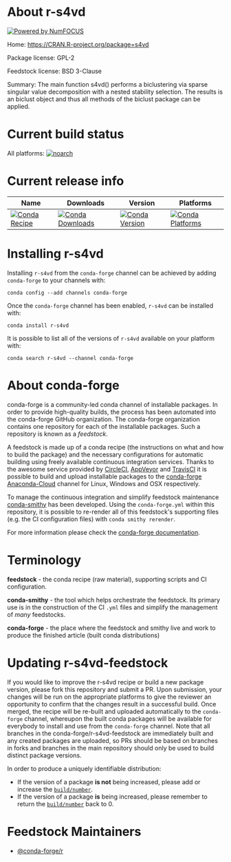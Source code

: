About r-s4vd
============

[![Powered by NumFOCUS](https://img.shields.io/badge/powered%20by-NumFOCUS-orange.svg?style=flat&colorA=E1523D&colorB=007D8A)](http://numfocus.org)

Home: https://CRAN.R-project.org/package=s4vd

Package license: GPL-2

Feedstock license: BSD 3-Clause

Summary: The main function s4vd() performs a biclustering via sparse singular value decomposition with a nested stability selection. The results is an biclust object and thus all methods of the biclust package can be applied.



Current build status
====================

All platforms:
[![noarch](https://img.shields.io/circleci/project/github/conda-forge/r-s4vd-feedstock/master.svg?label=noarch)](https://circleci.com/gh/conda-forge/r-s4vd-feedstock)

Current release info
====================

| Name | Downloads | Version | Platforms |
| --- | --- | --- | --- |
| [![Conda Recipe](https://img.shields.io/badge/recipe-r--s4vd-green.svg)](https://anaconda.org/conda-forge/r-s4vd) | [![Conda Downloads](https://img.shields.io/conda/dn/conda-forge/r-s4vd.svg)](https://anaconda.org/conda-forge/r-s4vd) | [![Conda Version](https://img.shields.io/conda/vn/conda-forge/r-s4vd.svg)](https://anaconda.org/conda-forge/r-s4vd) | [![Conda Platforms](https://img.shields.io/conda/pn/conda-forge/r-s4vd.svg)](https://anaconda.org/conda-forge/r-s4vd) |

Installing r-s4vd
=================

Installing `r-s4vd` from the `conda-forge` channel can be achieved by adding `conda-forge` to your channels with:

```
conda config --add channels conda-forge
```

Once the `conda-forge` channel has been enabled, `r-s4vd` can be installed with:

```
conda install r-s4vd
```

It is possible to list all of the versions of `r-s4vd` available on your platform with:

```
conda search r-s4vd --channel conda-forge
```


About conda-forge
=================

conda-forge is a community-led conda channel of installable packages.
In order to provide high-quality builds, the process has been automated into the
conda-forge GitHub organization. The conda-forge organization contains one repository
for each of the installable packages. Such a repository is known as a *feedstock*.

A feedstock is made up of a conda recipe (the instructions on what and how to build
the package) and the necessary configurations for automatic building using freely
available continuous integration services. Thanks to the awesome service provided by
[CircleCI](https://circleci.com/), [AppVeyor](https://www.appveyor.com/)
and [TravisCI](https://travis-ci.org/) it is possible to build and upload installable
packages to the [conda-forge](https://anaconda.org/conda-forge)
[Anaconda-Cloud](https://anaconda.org/) channel for Linux, Windows and OSX respectively.

To manage the continuous integration and simplify feedstock maintenance
[conda-smithy](https://github.com/conda-forge/conda-smithy) has been developed.
Using the ``conda-forge.yml`` within this repository, it is possible to re-render all of
this feedstock's supporting files (e.g. the CI configuration files) with ``conda smithy rerender``.

For more information please check the [conda-forge documentation](https://conda-forge.org/docs/).

Terminology
===========

**feedstock** - the conda recipe (raw material), supporting scripts and CI configuration.

**conda-smithy** - the tool which helps orchestrate the feedstock.
                   Its primary use is in the construction of the CI ``.yml`` files
                   and simplify the management of *many* feedstocks.

**conda-forge** - the place where the feedstock and smithy live and work to
                  produce the finished article (built conda distributions)


Updating r-s4vd-feedstock
=========================

If you would like to improve the r-s4vd recipe or build a new
package version, please fork this repository and submit a PR. Upon submission,
your changes will be run on the appropriate platforms to give the reviewer an
opportunity to confirm that the changes result in a successful build. Once
merged, the recipe will be re-built and uploaded automatically to the
`conda-forge` channel, whereupon the built conda packages will be available for
everybody to install and use from the `conda-forge` channel.
Note that all branches in the conda-forge/r-s4vd-feedstock are
immediately built and any created packages are uploaded, so PRs should be based
on branches in forks and branches in the main repository should only be used to
build distinct package versions.

In order to produce a uniquely identifiable distribution:
 * If the version of a package **is not** being increased, please add or increase
   the [``build/number``](https://conda.io/docs/user-guide/tasks/build-packages/define-metadata.html#build-number-and-string).
 * If the version of a package **is** being increased, please remember to return
   the [``build/number``](https://conda.io/docs/user-guide/tasks/build-packages/define-metadata.html#build-number-and-string)
   back to 0.

Feedstock Maintainers
=====================

* [@conda-forge/r](https://github.com/conda-forge/r/)


